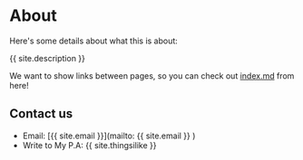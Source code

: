 # About

Here's some details about what this is about:

{{ site.description }}

We want to show links between pages, so you can check out [index.md](index.md) from here!

## Contact us
 - Email: [{{ site.email }}](mailto: {{ site.email }} )
 - Write to My P.A: {{ site.thingsilike }}
